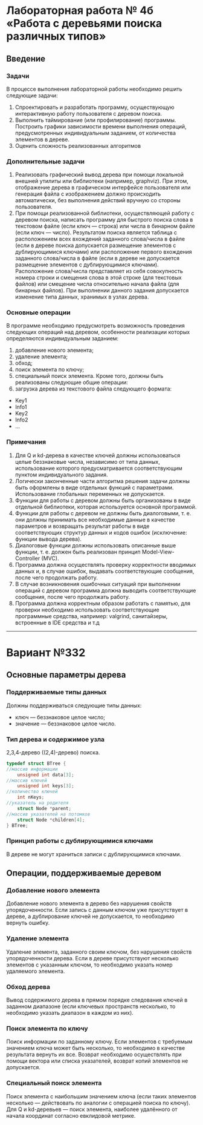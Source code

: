 # Лабораторная работа № 4б «Работа с деревьями поиска различных типов»
## Введение
### Задачи
В процессе выполнения лабораторной работы необходимо решить следующие задачи:
1. Спроектировать и разработать программу, осуществующую интерактивную работу пользователя с деревом поиска.
2. Выполнить таймирование (или профилирование) программы. Построить графики зависимости
времени выполнения операций, предусмотренных индивидуальным заданием, от количества
элементов в дереве.
3. Оценить сложность реализованных алгоритмов
### Дополнительные задачи
1. Реализовать графический вывод дерева при помощи локальной внешней утилиты или библиотеки (например, graphviz). При этом, отображение дерева в графическом интерфейсе пользователя или генерация файла с изображением должно происходить автоматически, без выполнения действий вручную со стороны пользователя.
2. При помощи реализованной библиотеки, осуществляющей работу с деревом поиска, написать программу для быстрого поиска слова в текстовом файле (если ключ — строка) или числа в бинарном файле (если ключ — число). Результатом поиска является таблица с расположением всех вхождений заданного слова/числа в файле (если в дереве поиска допускается размещение элементов с дублирующимися ключами) или расположение первого вхождения заданного слова/числа в файле (если в дереве не допускается размещение элементов с дублирующимися ключами). Расположение слова/числа представляет из себя совокупность номера строки и смещения слова в этой строке (для текстовых файлов) или смещение числа относительно начала файла (для бинарных файлов). При выполнении данного задания допускается изменение типа данных, хранимых в узлах дерева.
### Основные операции
В программе необходимо предусмотреть возможность проведения следующих операций над деревом, особенности реализации которых определяются индивидуальным заданием:
1. добавление нового элемента;
2. удаление элемента;
3. обход;
4. поиск элемента по ключу;
5. специальный поиск элемента.
Кроме того, должны быть реализованы следующие общие операции:
1. загрузка дерева из текстового файла следующего формата:

* Key1
* Info1
* Key2
* Info2
* ...
### Примечания
1. Для Q и kd-дерева в качестве ключей должны использоваться целые беззнаковые числа, независимо от типа данных, использование которого предусматривается соответствующим пунктом индивидуального задания.
2. Логически законченные части алгоритма решения задачи должны быть оформлены в виде отдельных функций с параметрами. Использование глобальных переменных не допускается.
3. Функции для работы с деревом должны быть организованы в виде отдельной библиотеки, которая используется основной программой.
4. Функции для работы с деревом не должны быть диалоговыми, т. е. они должны принимать
все необходимые данные в качестве параметров и возвращать результат работы в виде соответствующих структур данных и кодов ошибок (исключение: функции вывода дерева).
5. Диалоговые функции должны использовать описанные выше функции, т. е. должен быть реализован принцип Model-View-Controller (MVC).
6. Программа должна осуществлять проверку корректности вводимых данных и, в случае ошибок, выдавать соответствующие сообщения, после чего продолжать работу.
7. В случае возникновения ошибочных ситуаций при выполнении операций с деревом программа
должна выводить соответствующие сообщения, после чего продолжать работу.
8. Программа должна корректным образом работать с памятью, для проверки необходимо использовать соответствующие программные средства, например: valgrind, санитайзеры, встроенные в IDE средства и т.д
----
# Вариант №332
## Основные параметры дерева
### Поддерживаемые типы данных
Должны поддерживаться следующие типы данных:
* ключ — беззнаковое целое число;
* значение — беззнаковое целое число.
### Тип дерева и содержимое узла
2,3,4-дерево ((2,4)-дерево) поиска.
```C
typedef struct BTree {  
//массив информации
    unsigned int data[3];
//массив ключей
    unsigned int keys[3];
//количество ключей
    int nKeys;
//указатель на родителя
    struct Node *parent;
//массив указателей на потомков
    struct Node *children[4];
} BTree;
```
### Принцип работы с дублирующимися ключами
В дереве не могут храниться записи с дублирующимися ключами.
## Операции, поддерживаемые деревом
### Добавление нового элемента
Добавление нового элемента в дерево без нарушения свойств упорядоченности. Если запись с данным ключом уже присутствует в дереве, а дублирование ключей не допускается, то необходимо вернуть ошибку.
### Удаление элемента
Удаление элемента, заданного своим ключом, без нарушения свойств упорядоченности дерева.
Если в дереве присутствуют несколько элементов с указанным ключом, то необходимо указать номер удаляемого элемента.
### Обход дерева
Вывод содержимого дерева в прямом порядке следования ключей в заданном диапазоне (если ключевых пространств несколько, то необходимо указать диапазон в каждом из них).
### Поиск элемента по ключу
Поиск информации по заданному ключу. Если элементов с требуемым значением ключа может быть несколько, то необходимо в качестве результата вернуть их все. Возврат необходимо осуществлять при помощи вектора или списка указателей, возврат копий элементов не допускается.
### Специальный поиск элемента
Поиск элемента c наибольшим значением ключа (если таких элементов несколько — действовать по аналогии с операцией поиска по ключу).
Для Q и kd-деревьев — поиск элемента, наиболее удалённого от начала координат согласно евклидовой метрике.
